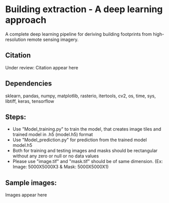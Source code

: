 # Building extraction - A deep learning approach
A complete deep learning pipeline for deriving building footprints from high-resolution remote sensing imagery.

## Citation


Under review: Citation appear here


## Dependencies

  sklearn,
  pandas,
  numpy,
  matplotlib,
  rasterio,
  itertools,
  cv2,
  os,
  time,
  sys,
  libtiff,
  keras,
  tensorflow



## Steps:

- Use "Model_training.py" to train the model, that creates image tiles and trained model in .h5 (model.h5) format
- Use "Model_prediction.py" for prediction from the trained model model.h5 
- Both for training and testing images and masks should be rectangular without any zero or null or no data values
- Please use "image.tif" and "mask.tif" should be of same dimension. (Ex: Image: 5000X5000X3 & Mask: 5000X5000X1) 


## Sample images:

Images appear here
